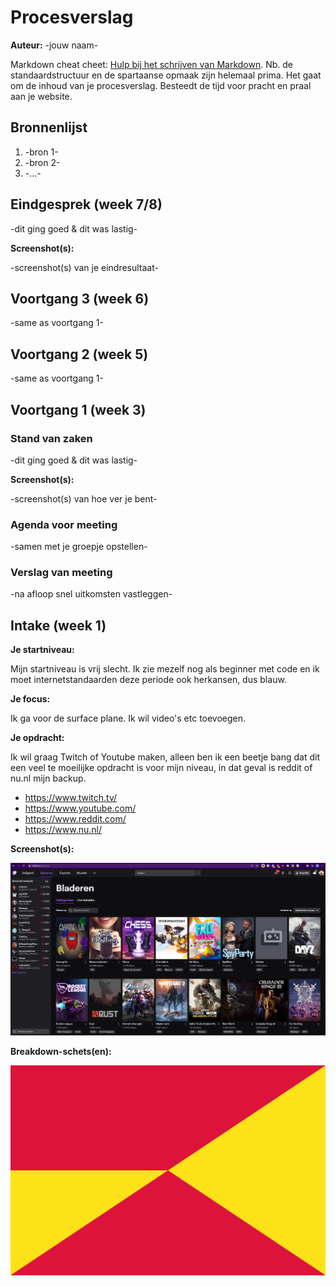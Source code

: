 # Procesverslag
**Auteur:** -jouw naam-

Markdown cheat cheet: [Hulp bij het schrijven van Markdown](https://github.com/adam-p/markdown-here/wiki/Markdown-Cheatsheet). Nb. de standaardstructuur en de spartaanse opmaak zijn helemaal prima. Het gaat om de inhoud van je procesverslag. Besteedt de tijd voor pracht en praal aan je website.



## Bronnenlijst
1. -bron 1-
2. -bron 2-
3. -...-



## Eindgesprek (week 7/8)

-dit ging goed & dit was lastig-

**Screenshot(s):**

-screenshot(s) van je eindresultaat-



## Voortgang 3 (week 6)

-same as voortgang 1-



## Voortgang 2 (week 5)

-same as voortgang 1-



## Voortgang 1 (week 3)

### Stand van zaken

-dit ging goed & dit was lastig-

**Screenshot(s):**

-screenshot(s) van hoe ver je bent-

### Agenda voor meeting

-samen met je groepje opstellen-

### Verslag van meeting

-na afloop snel uitkomsten vastleggen-



## Intake (week 1)

**Je startniveau:** 

Mijn startniveau is vrij slecht. Ik zie mezelf nog als beginner met code en ik moet internetstandaarden deze periode ook herkansen, dus blauw.

**Je focus:** 

Ik ga voor de surface plane. Ik wil video's etc toevoegen.

**Je opdracht:** 

Ik wil graag Twitch of Youtube maken, alleen ben ik een beetje bang dat dit een veel te moeilijke opdracht is voor mijn niveau, in dat geval is reddit of nu.nl mijn backup.

- https://www.twitch.tv/
- https://www.youtube.com/
- https://www.reddit.com/
- https://www.nu.nl/

**Screenshot(s):**



![screenshot(s) die een goed beeld geven van de website die je gaat maken](images/Twitch_bladeren.jpg)

**Breakdown-schets(en):**

![-voorlopige breakdownschets(en) van een of beide pagina's van de site die je gaat maken-](images/dummy-image.svg)
